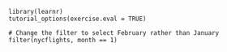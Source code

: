 ```{r setup, include=FALSE}
library(learnr)
tutorial_options(exercise.eval = TRUE)
```

```{r filter, exercise=TRUE, exercise.eval=FALSE}
# Change the filter to select February rather than January
filter(nycflights, month == 1)
```